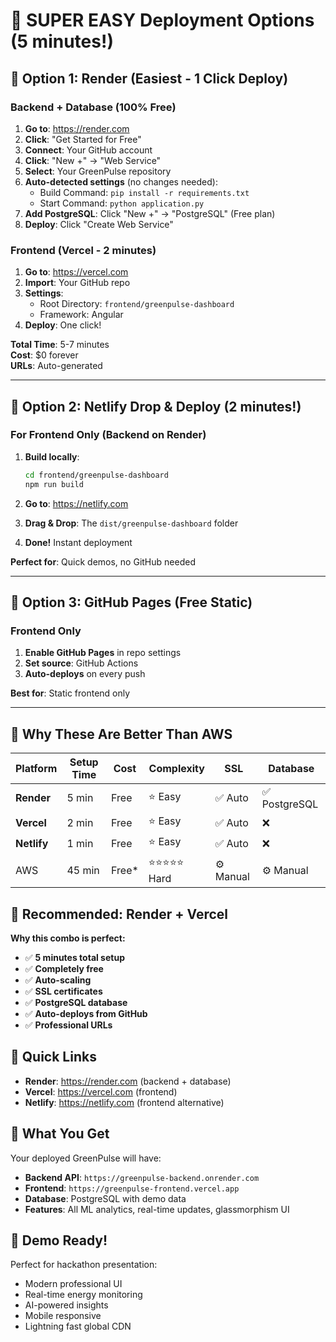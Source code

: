 # 🎯 SUPER EASY Deployment Options (5 minutes!)

## 🥇 Option 1: Render (Easiest - 1 Click Deploy)

### Backend + Database (100% Free)
1. **Go to**: https://render.com
2. **Click**: "Get Started for Free"
3. **Connect**: Your GitHub account
4. **Click**: "New +" → "Web Service"
5. **Select**: Your GreenPulse repository
6. **Auto-detected settings** (no changes needed):
   - Build Command: `pip install -r requirements.txt`
   - Start Command: `python application.py`
7. **Add PostgreSQL**: Click "New +" → "PostgreSQL" (Free plan)
8. **Deploy**: Click "Create Web Service"

### Frontend (Vercel - 2 minutes)
1. **Go to**: https://vercel.com  
2. **Import**: Your GitHub repo
3. **Settings**:
   - Root Directory: `frontend/greenpulse-dashboard`
   - Framework: Angular
4. **Deploy**: One click!

**Total Time**: 5-7 minutes  
**Cost**: $0 forever  
**URLs**: Auto-generated

---

## 🥈 Option 2: Netlify Drop & Deploy (2 minutes!)

### For Frontend Only (Backend on Render)
1. **Build locally**:
   ```bash
   cd frontend/greenpulse-dashboard
   npm run build
   ```

2. **Go to**: https://netlify.com
3. **Drag & Drop**: The `dist/greenpulse-dashboard` folder
4. **Done!** Instant deployment

**Perfect for**: Quick demos, no GitHub needed

---

## 🥉 Option 3: GitHub Pages (Free Static)

### Frontend Only
1. **Enable GitHub Pages** in repo settings
2. **Set source**: GitHub Actions
3. **Auto-deploys** on every push

**Best for**: Static frontend only

---

## 🚀 Why These Are Better Than AWS

| Platform | Setup Time | Cost | Complexity | SSL | Database |
|----------|------------|------|------------|-----|----------|
| **Render** | 5 min | Free | ⭐ Easy | ✅ Auto | ✅ PostgreSQL |
| **Vercel** | 2 min | Free | ⭐ Easy | ✅ Auto | ❌ |  
| **Netlify** | 1 min | Free | ⭐ Easy | ✅ Auto | ❌ |
| AWS | 45 min | Free* | ⭐⭐⭐⭐⭐ Hard | ⚙️ Manual | ⚙️ Manual |

## 🎯 Recommended: Render + Vercel

**Why this combo is perfect:**
- ✅ **5 minutes total setup**
- ✅ **Completely free**
- ✅ **Auto-scaling**
- ✅ **SSL certificates**
- ✅ **PostgreSQL database**
- ✅ **Auto-deploys from GitHub**
- ✅ **Professional URLs**

## 🔗 Quick Links

- **Render**: https://render.com (backend + database)
- **Vercel**: https://vercel.com (frontend)
- **Netlify**: https://netlify.com (frontend alternative)

## 📱 What You Get

Your deployed GreenPulse will have:
- **Backend API**: `https://greenpulse-backend.onrender.com`
- **Frontend**: `https://greenpulse-frontend.vercel.app`
- **Database**: PostgreSQL with demo data
- **Features**: All ML analytics, real-time updates, glassmorphism UI

## 🎪 Demo Ready!

Perfect for hackathon presentation:
- Modern professional UI
- Real-time energy monitoring
- AI-powered insights
- Mobile responsive
- Lightning fast global CDN